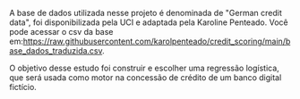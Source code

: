 A base de dados utilizada nesse projeto é denominada de "German credit data", foi disponibilizada pela UCI e adaptada pela Karoline Penteado. Você pode acessar o csv da base em:https://raw.githubusercontent.com/karolpenteado/credit_scoring/main/base_dados_traduzida.csv.

O objetivo desse estudo foi construir e escolher uma regressão logística, que será usada como motor na concessão de crédito de um banco digital fictício.
